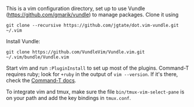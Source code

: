 
This is a vim configuration directory, set up to use Vundle
(https://github.com/gmarik/vundle) to manage packages. Clone it using

```
git clone --recursive https://github.com/jgtate/dot.vim-vundle.git ~/.vim
```

Install Vundle:

```
git clone https://github.com/VundleVim/Vundle.vim.git ~/.vim/bundle/Vundle.vim
```

Start vim and run ```:PluginInstall``` to set up most of the plugins. Command-T
requires ruby; look for ```+ruby``` in the output of ```vim --version```. If it's
there, check the [Command-T docs](https://github.com/wincent/command-t/blob/master/doc/command-t.txt).

To integrate vim and tmux, make sure the file `bin/tmux-vim-select-pane` is
on your path and add the key bindings in `tmux.conf`.
